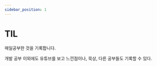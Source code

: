 ```yaml
---
sidebar_position: 1
---
```


# TIL

매일공부한 것을 기록합니다.

개발 공부 이외에도
유튜브를 보고 느낀점이나, 묵상, 다른 공부들도 기록할 수 있다.